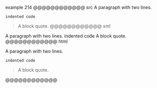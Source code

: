 example 214
@@@@@@@@@@@@ src
A paragraph
with two lines.

    indented code

> A block quote.
@@@@@@@@@@@@ xml
<?xml version="1.0" encoding="UTF-8"?>
<!DOCTYPE document SYSTEM "CommonMark.dtd">
<document xmlns="http://commonmark.org/xml/1.0">
  <paragraph>
    <text>A paragraph</text>
    <softbreak />
    <text>with two lines.</text>
  </paragraph>
  <code_block>indented code
</code_block>
  <block_quote>
    <paragraph>
      <text>A block quote.</text>
    </paragraph>
  </block_quote>
</document>
@@@@@@@@@@@@ html
<p>A paragraph
with two lines.</p>
<pre><code>indented code
</code></pre>
<blockquote>
<p>A block quote.</p>
</blockquote>
@@@@@@@@@@@@
